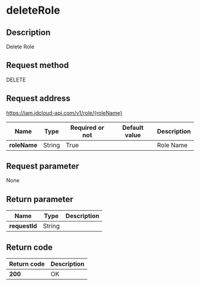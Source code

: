 # deleteRole


## Description
Delete Role

## Request method
DELETE

## Request address
https://iam.jdcloud-api.com/v1/role/{roleName}

|Name|Type|Required or not|Default value|Description|
|---|---|---|---|---|
|**roleName**|String|True||Role Name|

## Request parameter
None


## Return parameter
|Name|Type|Description|
|---|---|---|
|**requestId**|String||



## Return code
|Return code|Description|
|---|---|
|**200**|OK|
